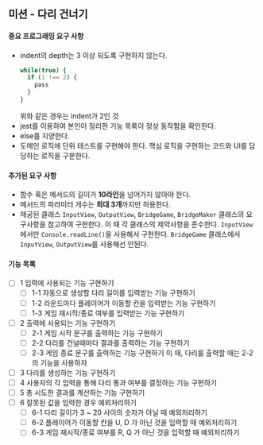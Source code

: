 ## 미션 - 다리 건너기

#### 중요 프로그래밍 요구 사항
- indent의 depth는 3 이상 되도록 구현하지 않는다.
  ```javascript
  while(true) {
    if (1 !== 2) {
      pass
    }
  }
  ```
  위와 같은 경우는 indent가 2인 것
- jest를 이용하여 본인이 정리한 기능 목록이 정상 동작함을 확인한다.
- else를 지양한다.
- 도메인 로직에 단위 테스트를 구현해야 한다.
  핵심 로직을 구현하는 코드와 UI를 담당하는 로직을 구분한다.

#### 추가된 요구 사항
- 함수 혹은 메서드의 길이가 **10라인**을 넘어가지 않아야 한다.
- 메서드의 파라미터 개수는 **최대 3개**까지만 허용한다.
- 제공된 클래스 `InputView`, `OutputView`, `BridgeGame`, `BridgeMaker` 클래스의 요구사항을 참고하여 구현한다.
  이 때 각 클래스의 제약사항을 준수한다.
  `InputView` 에서만 `Console.readLine()`을 사용해서 구현한다.
  `BridgeGame` 클래스에서 `InputView`, `OutputView`를 사용해선 안된다.

#### 기능 목록
- [ ] 1 입력에 사용되는 기능 구현하기
  - [ ] 1-1 자동으로 생성할 다리 길이를 입력받는 기능 구현하기
  - [ ] 1-2 라운드마다 플레이어가 이동할 칸을 입력받는 기능 구현하기
  - [ ] 1-3 게임 재시작/종료 여부를 입력받는 기능 구현하기
- [ ] 2 출력에 사용되는 기능 구현하기
  - [ ] 2-1 게임 시작 문구를 출력하는 기능 구현하기
  - [ ] 2-2 다리를 건널때마다 결과를 출력하는 기능 구현하기
  - [ ] 2-3 게임 종료 문구를 출력하는 기능 구현하기
            이 때, 다리를 출력할 때는 2-2의 기능을 사용하자
- [ ] 3 다리를 생성하는 기능 구현하기
- [ ] 4 사용자의 각 입력을 통해 다리 통과 여부를 결정하는 기능 구현하기
- [ ] 5 총 시도한 결과를 계산하는 기능 구현하기
- [ ] 6 잘못된 값을 입력한 경우 예외처리하기
  - [ ] 6-1 다리 길이가 3 ~ 20 사이의 숫자가 아닐 때 예외처리하기
  - [ ] 6-2 플레이어가 이동할 칸을 U, D 가 아닌 것을 입력할 때 예외처리하기
  - [ ] 6-3 게임 재시작/종료 여부를 R, Q 가 아닌 것을 입력할 때 예외처리하기